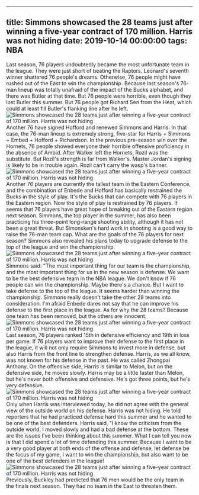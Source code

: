 
---
title: Simmons showcased the 28 teams just after winning a five-year contract of 170 million. Harris was not hiding
date: 2019-10-14 00:00:00
tags:  NBA
---
Last season, 76 players undoubtedly became the most unfortunate team in the league. They were just short of beating the Raptors. Leonard's seventh winner shattered 76 people's dreams. Otherwise, 76 people might have rushed out of the East to win the championship.
Because last season's 76-man lineup was totally unafraid of the impact of the Bucks alphabet, and there was Butler at that time. But 76 people were horrible, even though they lost Butler this summer.
But 76 people got Richard Sen from the Heat, which could at least fill Butler's flanking line after he left.
![Simmons showcased the 28 teams just after winning a five-year contract of 170 million. Harris was not hiding](2ebf572111c249beb99f1c56cc0158ec.jpg)
Another 76 have signed Hofford and renewed Simmons and Harris. In that case, the 76-man lineup is extremely strong, five-star for Harris + Simmons + Embed + Hofford + Richardson.
In the previous pre-season win over the Hornets, 76 people showed everyone their horrible offensive proficiency in the absence of Ambid. After Walker left the Hornets, Rozil was the substitute. But Rozil's strength is far from Walker's.
Master Jordan's signing is likely to be in trouble again. Rozil can't carry the wasp's banner.
![Simmons showcased the 28 teams just after winning a five-year contract of 170 million. Harris was not hiding](6ec6c6d49e954a468af9bcc47ac9a854.jpg)
Another 76 players are currently the tallest team in the Eastern Conference, and the combination of Enbede and Hofford has basically restrained the Bucks in the style of play. It's the Bucks that can compete with 76 players in the Eastern region. Now the style of play is restrained by 76 players. It seems that 76 players have great hope of breaking out of the Eastern region next season.
Simmons, the top player in the summer, has also been practicing his three-point long-range shooting ability, although it has not been a great threat. But Simonsken's hard work in shooting is a good way to raise the 76-man team cap.
What are the goals of the 76 players for next season? Simmons also revealed his plans today to upgrade defense to the top of the league and win the championship.
![Simmons showcased the 28 teams just after winning a five-year contract of 170 million. Harris was not hiding](888e7038135f4565abe428afaf135f9a.jpg)
Simmons said: "The most important thing for our team is the championship, and the most important thing for us in the new season is defense. We want to be the best defensive team in the NBA league.
We don't know if 76 people can win the championship. Maybe there's a chance. But I want to take defense to the top of the league. It seems harder than winning the championship. Simmons really doesn't take the other 28 teams into consideration. I'm afraid Enbede dares not say that he can improve his defense to the first place in the league.
As for why the 28 teams? Because one team has been removed, but the others are innocent.
![Simmons showcased the 28 teams just after winning a five-year contract of 170 million. Harris was not hiding](1a9d69c070be4246b190508cc881464b.jpg)
Last season, 76 players ranked 15th in defensive efficiency and 19th in loss per game. If 76 players want to improve their defense to the first place in the league, it will not only require Simmons to invest more in defense, but also Harris from the front line to strengthen defense.
Harris, as we all know, was not known for his defense in the past. He was called Zhongpai Anthony. On the offensive side, Harris is similar to Melon, but on the defensive side, he moves slowly.
Harris may be a little faster than Melon, but he's never both offensive and defensive. He's got three points, but he's very defensive.
![Simmons showcased the 28 teams just after winning a five-year contract of 170 million. Harris was not hiding](82518e68e59542bf8ba2ae7864397a1f.jpg)
Only when Harris was interviewed today, he did not agree with the general view of the outside world on his defense. Harris was not hiding. He told reporters that he had practiced defense hard this summer and he wanted to be one of the best defenders.
Harris said, "I know the criticism from the outside world. I moved slowly and had a bad defense at the bottom. These are the issues I've been thinking about this summer. What I can tell you now is that I did spend a lot of time defending this summer. Because I want to be a very good player at both ends of the offense and defense, let defense be the focus of my game, I want to win the championship, but also want to be one of the best defenders in the league!
![Simmons showcased the 28 teams just after winning a five-year contract of 170 million. Harris was not hiding](fadc7606bb9143efab104cf7a3a4e048.jpg)
Previously, Buckley had predicted that 76 men would be the only team in the finals next season. They had no team in the East to threaten them.